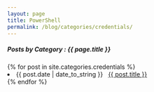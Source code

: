 ```yaml
---
layout: page
title: PowerShell
permalink: /blog/categories/credentials/
---
```


<h5> Posts by Category : {{ page.title }} </h5>

<div class="card">
{% for post in site.categories.credentials %}
 <li class="category-posts"><span>{{ post.date | date_to_string }}</span> &nbsp; <a href="{{ post.url }}">{{ post.title }}</a></li>
{% endfor %}
</div>
